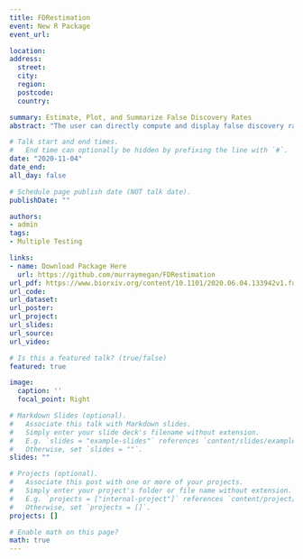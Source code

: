 ```yaml
---
title: FDRestimation
event: New R Package 
event_url: 

location: 
address:
  street: 
  city: 
  region: 
  postcode: 
  country: 

summary: Estimate, Plot, and Summarize False Discovery Rates
abstract: "The user can directly compute and display false discovery rates from inputted p-values or z-scores under a variety of assumptions. `p.fdr()` computes FDRs, adjusted p-values and decision reject vectors from inputted p-values or z-values. `get.pi0()` estimates the proportion of data that are truly null. `plot.p.fdr()` plots the FDRs, adjusted p-values, and the raw p-values points against their rejection threshold lines."

# Talk start and end times.
#   End time can optionally be hidden by prefixing the line with `#`.
date: "2020-11-04"
date_end: 
all_day: false

# Schedule page publish date (NOT talk date).
publishDate: ""

authors: 
- admin
tags:
- Multiple Testing

links:
- name: Download Package Here
  url: https://github.com/murraymegan/FDRestimation
url_pdf: https://www.biorxiv.org/content/10.1101/2020.06.04.133942v1.full.pdf
url_code: 
url_dataset: 
url_poster: 
url_project: 
url_slides: 
url_source: 
url_video: 

# Is this a featured talk? (true/false)
featured: true

image:
  caption: ''
  focal_point: Right

# Markdown Slides (optional).
#   Associate this talk with Markdown slides.
#   Simply enter your slide deck's filename without extension.
#   E.g. `slides = "example-slides"` references `content/slides/example-slides.md`.
#   Otherwise, set `slides = ""`.
slides: ""

# Projects (optional).
#   Associate this post with one or more of your projects.
#   Simply enter your project's folder or file name without extension.
#   E.g. `projects = ["internal-project"]` references `content/project/deep-learning/index.md`.
#   Otherwise, set `projects = []`.
projects: []

# Enable math on this page?
math: true
---
```


